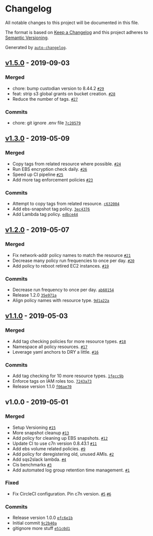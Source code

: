 # Changelog

All notable changes to this project will be documented in this file.

The format is based on [Keep a Changelog](http://keepachangelog.com/en/1.0.0/)
and this project adheres to [Semantic Versioning](http://semver.org/spec/v2.0.0.html).

Generated by [`auto-changelog`](https://github.com/CookPete/auto-changelog).

## [v1.5.0](https://github.com/jimrazmus/c7n-policies/compare/v1.3.0...v1.5.0) - 2019-09-03

### Merged

- chore: bump custodian version to 8.44.2 [`#29`](https://github.com/jimrazmus/c7n-policies/pull/29)
- feat: strip s3 global grants on bucket creation. [`#28`](https://github.com/jimrazmus/c7n-policies/pull/28)
- Reduce the number of tags. [`#27`](https://github.com/jimrazmus/c7n-policies/pull/27)

### Commits

- chore: git ignore .env file [`7c20579`](https://github.com/jimrazmus/c7n-policies/commit/7c20579fde70e44b45dd24130535d183d8878def)

## [v1.3.0](https://github.com/jimrazmus/c7n-policies/compare/v1.2.0...v1.3.0) - 2019-05-09

### Merged

- Copy tags from related resource where possible. [`#24`](https://github.com/jimrazmus/c7n-policies/pull/24)
- Run EBS encryption check daily. [`#26`](https://github.com/jimrazmus/c7n-policies/pull/26)
- Speed up CI pipeline [`#25`](https://github.com/jimrazmus/c7n-policies/pull/25)
- Add more tag enforcement policies [`#23`](https://github.com/jimrazmus/c7n-policies/pull/23)

### Commits

- Attempt to copy tags from related resource. [`c632004`](https://github.com/jimrazmus/c7n-policies/commit/c6320042c1628e4d4032bcb2766377e69ae6a286)
- Add ebs-snapshot tag policy. [`3ec4376`](https://github.com/jimrazmus/c7n-policies/commit/3ec43767c95f01883c481c97d1bc2ae06053df30)
- Add Lambda tag policy. [`edbce44`](https://github.com/jimrazmus/c7n-policies/commit/edbce44202bbd2c8af4bb8e403e3d3edae9ddc43)

## [v1.2.0](https://github.com/jimrazmus/c7n-policies/compare/v1.1.0...v1.2.0) - 2019-05-07

### Merged

- Fix network-addr policy names to match the resource [`#21`](https://github.com/jimrazmus/c7n-policies/pull/21)
- Decrease many policy run frequencies to once per day. [`#20`](https://github.com/jimrazmus/c7n-policies/pull/20)
- Add policy to reboot retired EC2 instances. [`#19`](https://github.com/jimrazmus/c7n-policies/pull/19)

### Commits

- Decrease run frequency to once per day. [`ab60154`](https://github.com/jimrazmus/c7n-policies/commit/ab60154e21b3ae57ca31ac536ccb14dcd0a454cd)
- Release 1.2.0 [`35e971a`](https://github.com/jimrazmus/c7n-policies/commit/35e971aaa2a61a6b4e2b31310aa65966a0554410)
- Align policy names with resource type. [`9d1a22a`](https://github.com/jimrazmus/c7n-policies/commit/9d1a22abb6f8e576e20290a1f9b46b1c12294141)

## [v1.1.0](https://github.com/jimrazmus/c7n-policies/compare/v1.0.0...v1.1.0) - 2019-05-03

### Merged

- Add tag checking policies for more resource types. [`#18`](https://github.com/jimrazmus/c7n-policies/pull/18)
- Namespace all policy resources. [`#17`](https://github.com/jimrazmus/c7n-policies/pull/17)
- Leverage yaml anchors to DRY a little. [`#16`](https://github.com/jimrazmus/c7n-policies/pull/16)

### Commits

- Add tag checking for 10 more resource types. [`1fecc9b`](https://github.com/jimrazmus/c7n-policies/commit/1fecc9bc0db852edfbbb1a56792288cc2e1d2118)
- Enforce tags on IAM roles too. [`7243a73`](https://github.com/jimrazmus/c7n-policies/commit/7243a7367e51def96c56939add5cf0f9c7c1fa33)
- Release version 1.1.0 [`f06ae70`](https://github.com/jimrazmus/c7n-policies/commit/f06ae70dec805dc06f0c9f1f5184ea390d5a2829)

## v1.0.0 - 2019-05-01

### Merged

- Setup Versioning [`#15`](https://github.com/jimrazmus/c7n-policies/pull/15)
- More snapshot cleanup [`#13`](https://github.com/jimrazmus/c7n-policies/pull/13)
- Add policy for cleaning up EBS snapshots. [`#12`](https://github.com/jimrazmus/c7n-policies/pull/12)
- Update CI to use c7n version 0.8.43.1 [`#11`](https://github.com/jimrazmus/c7n-policies/pull/11)
- Add ebs volume related policies. [`#9`](https://github.com/jimrazmus/c7n-policies/pull/9)
- Add policy for deregistering old, unused AMIs. [`#2`](https://github.com/jimrazmus/c7n-policies/pull/2)
- Add sqs2slack lambda. [`#4`](https://github.com/jimrazmus/c7n-policies/pull/4)
- Cis benchmarks [`#3`](https://github.com/jimrazmus/c7n-policies/pull/3)
- Add automated log group retention time management. [`#1`](https://github.com/jimrazmus/c7n-policies/pull/1)

### Fixed

- Fix CircleCI configuration. Pin c7n version. [`#5`](https://github.com/jimrazmus/c7n-policies/issues/5) [`#6`](https://github.com/jimrazmus/c7n-policies/issues/6)

### Commits

- Release version 1.0.0 [`efc6e1b`](https://github.com/jimrazmus/c7n-policies/commit/efc6e1bf1d31a5f5049005c0d772a25759c1b1f9)
- Initial commit [`9c2b40a`](https://github.com/jimrazmus/c7n-policies/commit/9c2b40a36e014b4ceedc62f2b257a49e20ade06a)
- gitignore more stuff [`e51c0d1`](https://github.com/jimrazmus/c7n-policies/commit/e51c0d1ed9e6695811db550a94c98245a7a3fa4c)
